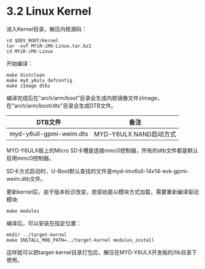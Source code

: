 # 3.2 Linux Kernel

进入Kernel目录，解压内核源码：

```
cd $DEV_ROOT/Kernel
tar -xvf MYiR-iMX-Linux.tar.bz2
cd MYiR-iMX-Linux
```

开始编译：

```
make distclean 
make myd_y6ulx_defconfig
make zImage dtbs
```

编译完成后在"arch/arm/boot"目录会生成内核镜像文件zImage，在"arch/arm/boot/dts"目录会生成DTB文件。

DTB文件 | 备注
------- | ----
myd-y6ull-gpmi-weim.dts | MYD-Y6ULX NAND启动方式

MYD-Y6ULX板上的Micro SD卡槽是连接mmc0控制器，所有的dtb文件都是默认启用mmc0控制器。

SD卡方式启动时，U-Boot默认查找的文件是myd-imx6ull-14x14-evk-gpmi-weim.dtb文件。

更新kernel后，由于版本标识改变，若驱劝是以模块方式加载，需要重新编译驱动模块:

```
make modules
```
编译后，可以安装在指定位置：
```
mkdir ../target-kernel
make INSTALL_MOD_PATH=../target-kernel modules_install
```
这样就可以把target-kernel目录打包后，解压在MYD-Y6ULX开发板的/lib目录下使用。
